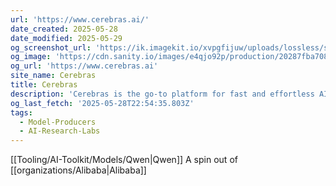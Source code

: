 ```yaml
---
url: 'https://www.cerebras.ai/'
date_created: 2025-05-28
date_modified: 2025-05-29
og_screenshot_url: 'https://ik.imagekit.io/xvpgfijuw/uploads/lossless/screenshots/20250528_Cerbras_og_screenshot.jpeg'
og_image: 'https://cdn.sanity.io/images/e4qjo92p/production/20287fba7084b3f1af1c02a8f483cba2433bade9-2400x1260.jpg?w=1200&h=630&fit=max&auto=format'
og_url: 'https://www.cerebras.ai'
site_name: Cerebras
title: Cerebras
description: 'Cerebras is the go-to platform for fast and effortless AI training. Learn more at cerebras.ai.'
og_last_fetch: '2025-05-28T22:54:35.803Z'
tags:
  - Model-Producers
  - AI-Research-Labs
---
```


[[Tooling/AI-Toolkit/Models/Qwen|Qwen]]
A spin out of [[organizations/Alibaba|Alibaba]]